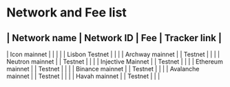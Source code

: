 # Network and Fee list

| Network name | Network ID | Fee | Tracker link |
-------   
| Icon mainnet | | | |
| Lisbon Testnet | 
|  |
| Archway mainnet  |
| Testnet  |
|  |
| Neutron mainnet  |
| Testnet  |
|  |
| Injective Mainnet  |
| Testnet  |
|  |
| Ethereum mainnet  |
| Testnet  |
|  |
| Binance mainnet  |
| Testnet  |
|  |
| Avalanche mainnet  |
| Testnet  |
|  |
| Havah mainnet  |
| Testnet     |
|
|

